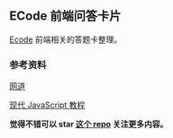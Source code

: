 ## ECode 前端问答卡片

[Ecode](https://github.com/WangYuLue/ecode) 前端相关的答题卡整理。


### 参考资料

[网道](https://wangdoc.com/)

[现代 JavaScript 教程](https://zh.javascript.info/)

**觉得不错可以 star [这个 repo](https://github.com/WangYuLue/ecode-frontend-cards) 关注更多内容。**
